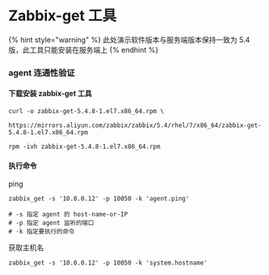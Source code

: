 # Zabbix-get 工具

{% hint style="warning" %}
此处演示软件版本与服务端版本保持一致为 5.4 版，此工具只能安装在服务端上
{% endhint %}

### agent 连通性验证

#### 下载安装 zabbix-get 工具

```
curl -o zabbix-get-5.4.8-1.el7.x86_64.rpm \
     https://mirrors.aliyun.com/zabbix/zabbix/5.4/rhel/7/x86_64/zabbix-get-5.4.8-1.el7.x86_64.rpm

rpm -ivh zabbix-get-5.4.8-1.el7.x86_64.rpm

```

#### 执行命令

ping

```
zabbix_get -s '10.0.0.12' -p 10050 -k 'agent.ping'

# -s 指定 agent 的 host-name-or-IP
# -p 指定 agent 监听的端口
# -k 指定要执行的命令
```

获取主机名

```
zabbix_get -s '10.0.0.12' -p 10050 -k 'system.hostname'
```
